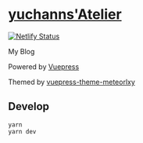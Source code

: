 # [yuchanns'Atelier](https://www.yuchanns.xyz)

[![Netlify Status](https://api.netlify.com/api/v1/badges/d5cbefe0-4b3d-437a-8064-0181fbe0dd23/deploy-status)](https://app.netlify.com/sites/hardcore-dijkstra-4694a9/deploys)

My Blog

Powered by [Vuepress](https://vuepress.vuejs.org/)

Themed by [vuepress-theme-meteorlxy](https://vuepress-theme-meteorlxy.meteorlxy.cn/)

## Develop
```
yarn
yarn dev
```
